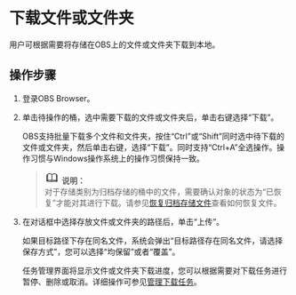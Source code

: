 # 下载文件或文件夹<a name="zh-cn_topic_0045828974"></a>

用户可根据需要将存储在OBS上的文件或文件夹下载到本地。

## 操作步骤<a name="s7016488f1a594d05a1f57d5e275db510"></a>

1.  登录OBS Browser。
2.  单击待操作的桶，选中需要下载的文件或文件夹后，单击右键选择“下载”。

    OBS支持批量下载多个文件和文件夹，按住“Ctrl”或“Shift”同时选中待下载的文件或文件夹，然后单击右键，选择“下载”。同时支持“Ctrl+A”全选操作。操作习惯与Windows操作系统上的操作习惯保持一致。

    >![](public_sys-resources/icon-note.gif) **说明：**   
    >对于存储类别为归档存储的桶中的文件，需要确认对象的状态为“已恢复”才能对其进行下载。请参见[恢复归档存储文件](恢复归档存储文件.md)查看如何恢复文件。  

3.  在对话框中选择存放文件或文件夹的路径后，单击“上传”。

    如果目标路径下存在同名文件，系统会弹出“目标路径存在同名文件，请选择保存方式”，您可以选择“均保留”或者“覆盖”。

    任务管理界面将显示文件或文件夹下载进度，您可以根据需要对下载任务进行暂停、删除或取消。详细操作可参见[管理下载任务](管理下载任务.md)。


